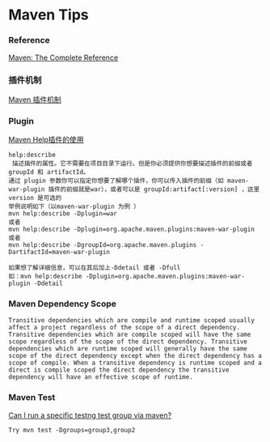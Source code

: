 # Maven Tips

### Reference

[Maven: The Complete Reference]("http://books.sonatype.com/mvnref-book/reference/") 

### 插件机制
[Maven 插件机制](http://www.tuicool.com/articles/ry2qAbb)


### Plugin
[Maven Help插件的使用]("http://blog.csdn.net/zgmzyr/article/details/8691053")

	help:describe
     描述插件的属性。它不需要在项目目录下运行。但是你必须提供你想要描述插件的前缀或者 groupId 和 artifactId。
	通过 plugin 参数你可以指定你想要了解哪个插件，你可以传入插件的前缀（如 maven-war-plugin 插件的前缀就是war），或者可以是 groupId:artifact[:version] ，这里 version 是可选的
 	举例说明如下（以maven-war-plugin 为例 ）
 	mvn help:describe -Dplugin=war
 	或者
 	mvn help:describe -Dplugin=org.apache.maven.plugins:maven-war-plugin
 	或者
 	mvn help:describe -DgroupId=org.apache.maven.plugins -DartifactId=maven-war-plugin
 
 	如果想了解详细信息，可以在其后加上-Ddetail 或者 -Dfull
 	如：mvn help:describe -Dplugin=org.apache.maven.plugins:maven-war-plugin -Ddetail

### Maven Dependency Scope

	Transitive dependencies which are compile and runtime scoped usually affect a project regardless of the scope of a direct dependency. Transitive dependencies which are compile scoped will have the same scope regardless of the scope of the direct dependency. Transitive dependencies which are runtime scoped will generally have the same scope of the direct dependency except when the direct dependency has a scope of compile. When a transitive dependency is runtime scoped and a direct is compile scoped the direct dependency the transitive dependency will have an effective scope of runtime.
	

### Maven Test
[Can I run a specific testng test group via maven?]("http://stackoverflow.com/questions/2922581/can-i-run-a-specific-testng-test-group-via-maven")	

	Try mvn test -Dgroups=group3,group2


	